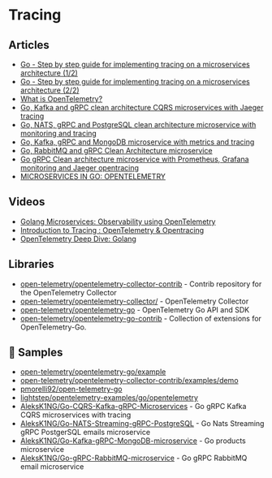 # Tracing

## Articles
- [Go - Step by step guide for implementing tracing on a microservices architecture (1/2)](https://devandchill.com/posts/2021/12/go-step-by-step-guide-for-implementing-tracing-on-a-microservices-architecture-1/2/)
- [Go - Step by step guide for implementing tracing on a microservices architecture (2/2)](https://devandchill.com/posts/2021/12/go-step-by-step-guide-for-implementing-tracing-on-a-microservices-architecture-2/2/)
- [What is OpenTelemetry?](https://lightstep.com/opentelemetry/about)
- [Go, Kafka and gRPC clean architecture CQRS microservices with Jaeger tracing](https://dev.to/aleksk1ng/go-kafka-and-grpc-clean-architecture-cqrs-microservices-with-jaeger-tracing-45bj)
- [Go, NATS, gRPC and PostgreSQL clean architecture microservice with monitoring and tracing](https://dev.to/aleksk1ng/go-nats-grpc-and-postgresql-clean-architecture-microservice-with-monitoring-and-tracing-2kka)
- [Go, Kafka, gRPC and MongoDB microservice with metrics and tracing](https://dev.to/aleksk1ng/go-kafka-grpc-and-mongodb-microservice-with-metrics-and-tracing-448d)
- [Go, RabbitMQ and gRPC Clean Architecture microservice](https://dev.to/aleksk1ng/go-rabbitmq-and-grpc-clean-architecture-microservice-2kdn)
- [Go gRPC Clean architecture microservice with Prometheus, Grafana monitoring and Jaeger opentracing](https://dev.to/aleksk1ng/go-grpc-clean-architecture-microservice-with-prometheus-grafana-monitoring-and-jaeger-opentracing-51om)
- [MICROSERVICES IN GO: OPENTELEMETRY](https://mariocarrion.com/2021/05/13/golang-microservices-opentelemetry.html)

## Videos
- [Golang Microservices: Observability using OpenTelemetry](https://www.youtube.com/watch?v=bytCFQJ43DE)
- [Introduction to Tracing : OpenTelemetry & Opentracing](https://www.youtube.com/watch?v=idDu_jXqf4E)
- [OpenTelemetry Deep Dive: Golang](https://www.youtube.com/watch?v=yQpyIrdxmQc)

## Libraries
- [open-telemetry/opentelemetry-collector-contrib](https://github.com/open-telemetry/opentelemetry-collector-contrib) - Contrib repository for the OpenTelemetry Collector
- [open-telemetry/opentelemetry-collector/](https://github.com/open-telemetry/opentelemetry-collector/) - OpenTelemetry Collector
- [open-telemetry/opentelemetry-go](https://github.com/open-telemetry/opentelemetry-go) - OpenTelemetry Go API and SDK
- [open-telemetry/opentelemetry-go-contrib](https://github.com/open-telemetry/opentelemetry-go-contrib) - Collection of extensions for OpenTelemetry-Go.
## 🚀 Samples
- [open-telemetry/opentelemetry-go/example](https://github.com/open-telemetry/opentelemetry-go/tree/main/example)
- [open-telemetry/opentelemetry-collector-contrib/examples/demo](https://github.com/open-telemetry/opentelemetry-collector-contrib/tree/main/examples/demo)
- [pmorelli92/open-telemetry-go](https://github.com/pmorelli92/open-telemetry-go)
- [lightstep/opentelemetry-examples/go/opentelemetry](https://github.com/lightstep/opentelemetry-examples/tree/main/go/opentelemetry)
- [AleksK1NG/Go-CQRS-Kafka-gRPC-Microservices](https://github.com/AleksK1NG/Go-CQRS-Kafka-gRPC-Microservices) - Go gRPC Kafka CQRS microservices with tracing
- [AleksK1NG/Go-NATS-Streaming-gRPC-PostgreSQL](https://github.com/AleksK1NG/Go-NATS-Streaming-gRPC-PostgreSQL) - Go Nats Streaming gRPC PostgerSQL emails microservice
- [AleksK1NG/Go-Kafka-gRPC-MongoDB-microservice](https://github.com/AleksK1NG/Go-Kafka-gRPC-MongoDB-microservice) - Go products microservice
- [AleksK1NG/Go-gRPC-RabbitMQ-microservice](https://github.com/AleksK1NG/Go-gRPC-RabbitMQ-microservice) - Go gRPC RabbitMQ email microservice
